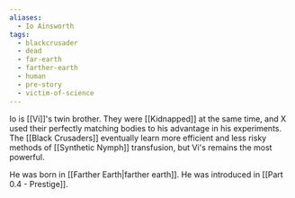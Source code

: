 ```yaml
---
aliases:
  - Io Ainsworth
tags:
  - blackcrusader
  - dead
  - far-earth
  - farther-earth
  - human
  - pre-story
  - victim-of-science
---
```

Io is [[Vi]]'s twin brother. They were [[Kidnapped]] at the same time, and X used their perfectly matching bodies to his advantage in his experiments. The [[Black Crusaders]] eventually learn more efficient and less risky methods of [[Synthetic Nymph]] transfusion, but Vi's remains the most powerful.

He was born in [[Farther Earth|farther earth]]. He was introduced in [[Part 0.4 - Prestige]].